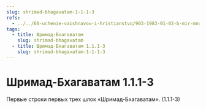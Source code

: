 ```yaml
---
slug: shrimad-bhagavatam-1-1-1-3
refs:
  - ../../60-uchenie-vaishnavov-i-hristianstvo/903-1983-01-02-b-mir-mnozhestva-hristov-kommentarij-k-istorii-padeniya-adama-i-evy.md
tags:
  - title: Шримад-Бхагаватам
    slug: shrimad-bhagavatam
  - title: Шримад-Бхагаватам 1.1.1-3
    slug: shrimad-bhagavatam-1-1-1-3
---
```


# Шримад-Бхагаватам 1.1.1-3

Первые строки первых трех шлок «Шримад-Бхагаватам». (1.1.1-3)
